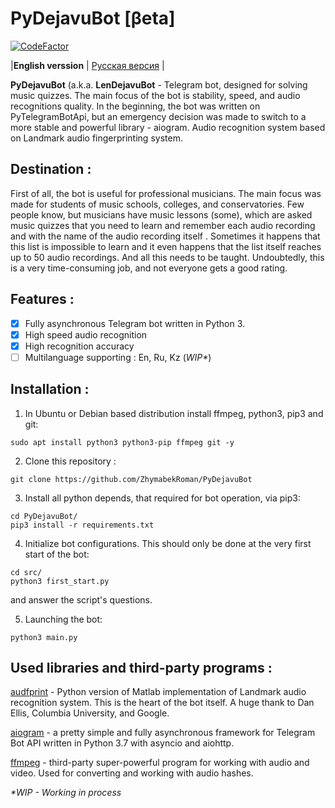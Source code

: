 # PyDejavuBot [βeta]
[![CodeFactor](https://www.codefactor.io/repository/github/zhymabekroman/pydejavubot/badge)](https://www.codefactor.io/repository/github/zhymabekroman/pydejavubot)

|**English verssion** | [Русская версия](https://github.com/ZhymabekRoman/PyDejavuBot/blob/master/README-RU.md) |

**PyDejavuBot** (a.k.a. **LenDejavuBot** - Telegram bot, designed for solving music quizzes. The main focus of the bot is stability, speed, and audio recognitions quality. In the beginning, the bot was written on PyTelegramBotApi, but an emergency decision was made to switch to a more stable and powerful library - aiogram. Audio recognition system based on Landmark audio fingerprinting system.

## Destination :
First of all, the bot is useful for professional musicians. The main focus was made for students of music schools, colleges, and conservatories. Few people know, but musicians have music lessons (some), which are asked music quizzes that you need to learn and remember each audio recording and with the name of the audio recording itself . Sometimes it happens that this list is impossible to learn and it even happens that the list itself reaches up to 50 audio recordings. And all this needs to be taught. Undoubtedly, this is a very time-consuming job, and not everyone gets a good rating. 

## Features :
- [x] Fully asynchronous Telegram bot written in Python 3.
- [x] High speed audio recognition 
- [x] High recognition accuracy
- [ ] Multilanguage supporting : En,  Ru, Kz (_WIP*_)

## Installation : 
1) In Ubuntu or Debian based distribution install ffmpeg, python3, pip3 and git:
```
sudo apt install python3 python3-pip ffmpeg git -y
```
2) Clone this repository :
```
git clone https://github.com/ZhymabekRoman/PyDejavuBot
```
3) Install all python depends, that required for bot operation, via pip3: 
```
cd PyDejavuBot/
pip3 install -r requirements.txt
```

4) Initialize bot configurations. This should only be done at the very first start of the bot:
```
cd src/
python3 first_start.py
```
and answer the script's questions.

5) Launching the bot:
```
python3 main.py
```

## Used libraries and third-party programs :
[audfprint](https://github.com/dpwe/audfprint) - Python version of Matlab implementation of Landmark audio recognition system. This is the heart of the bot itself. A huge thank to Dan Ellis, Columbia University, and Google.

[aiogram](https://github.com/aiogram/aiogram) - a pretty simple and fully asynchronous framework for Telegram Bot API written in Python 3.7 with asyncio and aiohttp.

[ffmpeg](https://ffmpeg.org/) - third-party super-powerful program for working with audio and video. Used for converting and working with audio hashes.



_*WIP - Working in process_
